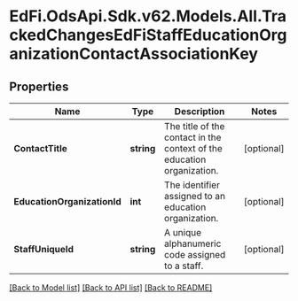 # EdFi.OdsApi.Sdk.v62.Models.All.TrackedChangesEdFiStaffEducationOrganizationContactAssociationKey

## Properties

Name | Type | Description | Notes
------------ | ------------- | ------------- | -------------
**ContactTitle** | **string** | The title of the contact in the context of the education organization. | [optional] 
**EducationOrganizationId** | **int** | The identifier assigned to an education organization. | [optional] 
**StaffUniqueId** | **string** | A unique alphanumeric code assigned to a staff. | [optional] 

[[Back to Model list]](../../README.md#documentation-for-models) [[Back to API list]](../../README.md#documentation-for-api-endpoints) [[Back to README]](../../README.md)

